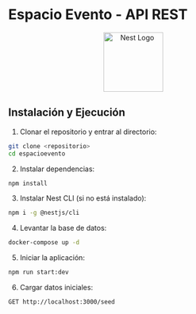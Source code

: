 # Espacio Evento - API REST

<p align="center">
  <a href="http://nestjs.com/" target="blank"><img src="https://nestjs.com/img/logo-small.svg" width="120" alt="Nest Logo" /></a>
</p>

## Instalación y Ejecución

1. Clonar el repositorio y entrar al directorio:
```bash
git clone <repositorio>
cd espacioevento
```

2. Instalar dependencias:
```bash
npm install
```

3. Instalar Nest CLI (si no está instalado):
```bash
npm i -g @nestjs/cli
```

4. Levantar la base de datos:
```bash
docker-compose up -d
```

5. Iniciar la aplicación:
```bash
npm run start:dev
```

6. Cargar datos iniciales:
```
GET http://localhost:3000/seed
```